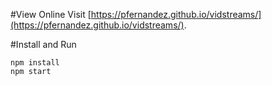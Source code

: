 #View Online
Visit [https://pfernandez.github.io/vidstreams/](https://pfernandez.github.io/vidstreams/).

#Install and Run
```
npm install
npm start
```
